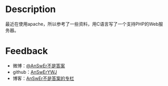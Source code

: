 # Description
最近在使用apache，所以参考了一些资料，用C语言写了一个支持PHP的Web服务器。  

# Feedback
- 微博：[@AnSwEr不是答案](http://weibo.com/1783591593)
- github：[AnSwErYWJ](https://github.com/AnSwErYWJ)
- 博客：[AnSwEr不是答案的专栏](http://blog.csdn.net/u011192270)
